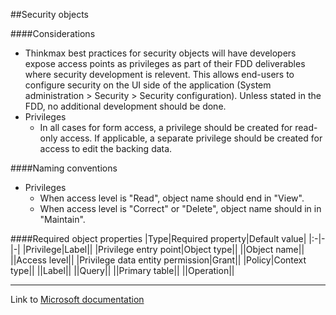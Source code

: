 ##Security objects

####Considerations
* Thinkmax best practices for security objects will have developers expose access points as privileges as part of their FDD deliverables where security development is relevent.  This allows end-users to configure security on the UI side of the application (System administration > Security > Security configuration).  Unless stated in the FDD, no additional development should be done. 
* Privileges
  * In all cases for form access, a privilege should be created for read-only access. If applicable, a separate privilege should be created for access to edit the backing data.

####Naming conventions
* Privileges
  * When access level is "Read", object name should end in "View".
  * When access level is "Correct" or "Delete", object name should in in "Maintain".

####Required object properties
|Type|Required property|Default value|
|:-|-|-|
|Privilege|Label||
|Privilege entry point|Object type||
||Object name||
||Access level||
|Privilege data entity permission|Grant||
|Policy|Context type||
||Label||
||Query||
||Primary table||
||Operation||

---
Link to [Microsoft documentation](https://learn.microsoft.com/en-us/dynamics365/fin-ops-core/dev-itpro/sysadmin/security-architecture)